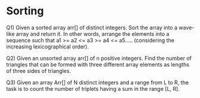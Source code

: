 # Sorting

Q1) Given a sorted array arr[] of distinct integers. Sort the array into a wave-like array and return it. In other words, arrange the elements into a sequence such that a1 >= a2 <= a3 >= a4 <= a5..... (considering the increasing lexicographical order).

Q2) Given an unsorted array arr[] of n positive integers. Find the number of triangles that can be formed with three different array elements as lengths of three sides of triangles. 

Q3) Given an array Arr[] of N distinct integers and a range from L to R, the task is to count the number of triplets having a sum in the range [L, R].

